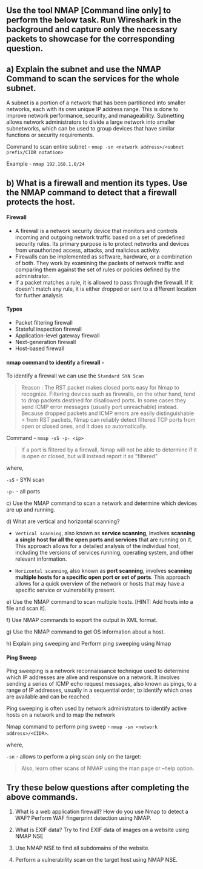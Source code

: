 ## Use the tool NMAP [Command line only] to perform the below task. Run Wireshark in the background and capture only the necessary packets to showcase for the corresponding question.

## a) Explain the subnet and use the NMAP Command to scan the services for the whole subnet.

A subnet is a portion of a network that has been partitioned into smaller networks, each with its own unique IP address range. This is done to improve network performance, security, and manageability. Subnetting allows network administrators to divide a large network into smaller subnetworks, which can be used to group devices that have similar functions or security requirements.

Command to scan entire subnet - `nmap -sn <network address>/<subnet prefix/CIDR notation>`

Example - `nmap 192.168.1.0/24`

## b) What is a firewall and mention its types. Use the NMAP command to detect that a firewall protects the host.

#### Firewall 

- A firewall is a network security device that monitors and controls incoming and outgoing network traffic based on a set of predefined security rules. Its primary purpose is to protect networks and devices from unauthorized access, attacks, and malicious activity.
- Firewalls can be implemented as software, hardware, or a combination of both. They work by examining the packets of network traffic and comparing them against the set of rules or policies defined by the administrator. 
- If a packet matches a rule, it is allowed to pass through the firewall. If it doesn't match any rule, it is either dropped or sent to a different location for further analysis

#### Types

- Packet filtering firewall
- Stateful inspection firewall
- Application-level gateway firewall
- Next-generation firewall
- Host-based firewall

#### nmap command to identify a firewall - 
To identify a firewall we can use the `Standard SYN Scan`

> Reason : The RST packet makes closed ports easy for Nmap to recognize. Filtering devices such as firewalls, on the other hand, tend to drop packets destined for
> disallowed ports. In some cases they send ICMP error messages (usually port unreachable) instead. Because dropped packets and ICMP errors are easily distinguishable > from RST packets, Nmap can reliably detect filtered TCP ports from open or closed ones, and it does so automatically.

Command - `nmap -sS -p- <ip>`
>  If a port is filtered by a firewall, Nmap will not be able to determine if it is open or closed, but will instead report it as "filtered"


 where,
 
 `-sS` - SYN scan
 
 `-p-` -  all ports
 

c) Use the NMAP command to scan a network and determine which devices are up and running.



d) What are vertical and horizontal scanning?

- `Vertical scanning`, also known as **service scanning**, involves **scanning a single host for all the open ports and services** that are running on it. This approach allows for a detailed analysis of the individual host, including the versions of services running, operating system, and other relevant information.

- `Horizontal scanning`, also known as **port scanning**, involves **scanning multiple hosts for a specific open port or set of ports**. This approach allows for a quick overview of the network or hosts that may have a specific service or vulnerability present.

e) Use the NMAP command to scan multiple hosts. [HINT: Add hosts into a file and scan it].

f) Use NMAP commands to export the output in XML format.

g) Use the NMAP command to get OS information about a host.

h) Explain ping sweeping and Perform ping sweeping using Nmap

#### Ping Sweep

Ping sweeping is a network reconnaissance technique used to determine which IP addresses are alive and responsive on a network. It involves sending a series of ICMP echo request messages, also known as pings, to a range of IP addresses, usually in a sequential order, to identify which ones are available and can be reached.

Ping sweeping is often used by network administrators to identify active hosts on a network and to map the network

Nmap command to perform ping sweep - `nmap -sn <network address>/<CIDR>`.

where,

`-sn` -  allows to perform a ping scan only on the target:



> Also, learn other scans of NMAP using the man page or –help option.
## Try these below questions after completing the above commands.

1. What is a web application firewall? How do you use Nmap to detect a WAF? Perform WAF
fingerprint detection using NMAP.

2. What is EXIF data? Try to find EXIF data of images on a website using NMAP NSE
3. Use NMAP NSE to find all subdomains of the website.
4. Perform a vulnerability scan on the target host using NMAP NSE.
